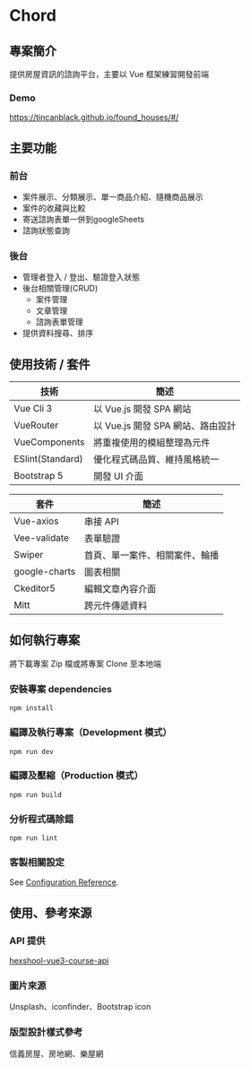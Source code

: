 # Chord

## 專案簡介
提供房屋資訊的諮詢平台，主要以 Vue 框架練習開發前端

### Demo
https://tincanblack.github.io/found_houses/#/

## 主要功能

### 前台
- 案件展示、分類展示、單一商品介紹、隨機商品展示
- 案件的收藏與比較
- 寄送諮詢表單一併到googleSheets
- 諮詢狀態查詢

### 後台
- 管理者登入 / 登出、驗證登入狀態
- 後台相關管理(CRUD)
  - 案件管理
  - 文章管理
  - 諮詢表單管理
- 提供資料搜尋、排序

## 使用技術 / 套件
| 技術        | 簡述                       |
| ---------------- | -------------------------- |
| Vue Cli 3        | 以 Vue.js 開發 SPA 網站    |
| VueRouter        | 以 Vue.js 開發 SPA 網站、路由設計  |
| VueComponents    | 將重複使用的模組整理為元件 | 
| ESlint(Standard) | 優化程式碼品質、維持風格統一 |
| Bootstrap 5      | 開發 UI 介面  |



| 套件             | 簡述                   |
| ---------------- | --------------------- |
| Vue-axios| 串接 API   |
| Vee-validate| 表單驗證  |
| Swiper| 首頁、單一案件、相關案件、輪播 | 
| google-charts | 圖表相關 |
| Ckeditor5| 編輯文章內容介面 |
| Mitt| 跨元件傳遞資料 |

## 如何執行專案

將下載專案 Zip 檔或將專案 Clone 至本地端
### 安裝專案 dependencies
```
npm install
```

### 編譯及執行專案（Development 模式）
```
npm run dev
```

### 編譯及壓縮（Production 模式）
```
npm run build
```

### 分析程式碼除錯
```
npm run lint
```

### 客製相關設定
See [Configuration Reference](https://cli.vuejs.org/config/).


## 使用、參考來源

### API 提供

[hexshool-vue3-course-api](https://github.com/hexschool/vue3-course-api-wiki/wiki)

### 圖片來源

Unsplash、iconfinder、Bootstrap icon

### 版型設計樣式參考

信義房屋、房地網、樂屋網